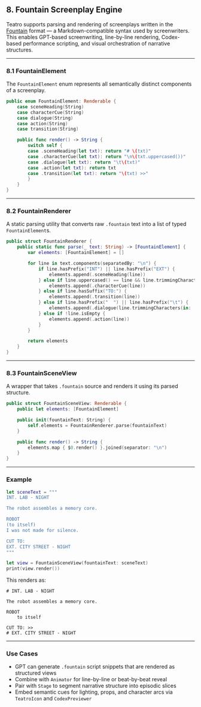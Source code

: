## 8. Fountain Screenplay Engine

Teatro supports parsing and rendering of screenplays written in the [Fountain](https://fountain.io) format — a Markdown-compatible syntax used by screenwriters. This enables GPT-based screenwriting, line-by-line rendering, Codex-based performance scripting, and visual orchestration of narrative structures.

---

### 8.1 FountainElement

The `FountainElement` enum represents all semantically distinct components of a screenplay.

```swift
public enum FountainElement: Renderable {
    case sceneHeading(String)
    case characterCue(String)
    case dialogue(String)
    case action(String)
    case transition(String)

    public func render() -> String {
        switch self {
        case .sceneHeading(let txt): return "# \(txt)"
        case .characterCue(let txt): return "\n\(txt.uppercased())"
        case .dialogue(let txt): return "\t\(txt)"
        case .action(let txt): return txt
        case .transition(let txt): return "\(txt) >>"
        }
    }
}
```

---

### 8.2 FountainRenderer

A static parsing utility that converts raw `.fountain` text into a list of typed `FountainElement`s.

```swift
public struct FountainRenderer {
    public static func parse(_ text: String) -> [FountainElement] {
        var elements: [FountainElement] = []

        for line in text.components(separatedBy: "\n") {
            if line.hasPrefix("INT") || line.hasPrefix("EXT") {
                elements.append(.sceneHeading(line))
            } else if line.uppercased() == line && line.trimmingCharacters(in: .whitespaces).count > 0 {
                elements.append(.characterCue(line))
            } else if line.hasSuffix("TO:") {
                elements.append(.transition(line))
            } else if line.hasPrefix("  ") || line.hasPrefix("\t") {
                elements.append(.dialogue(line.trimmingCharacters(in: .whitespaces)))
            } else if !line.isEmpty {
                elements.append(.action(line))
            }
        }

        return elements
    }
}
```

---

### 8.3 FountainSceneView

A wrapper that takes `.fountain` source and renders it using its parsed structure.

```swift
public struct FountainSceneView: Renderable {
    public let elements: [FountainElement]

    public init(fountainText: String) {
        self.elements = FountainRenderer.parse(fountainText)
    }

    public func render() -> String {
        elements.map { $0.render() }.joined(separator: "\n")
    }
}
```

---

### Example

```swift
let sceneText = """
INT. LAB - NIGHT

The robot assembles a memory core.

ROBOT
(to itself)
I was not made for silence.

CUT TO:
EXT. CITY STREET - NIGHT
"""

let view = FountainSceneView(fountainText: sceneText)
print(view.render())
```

This renders as:

```
# INT. LAB - NIGHT

The robot assembles a memory core.

ROBOT
	to itself

CUT TO: >>
# EXT. CITY STREET - NIGHT
```

---

### Use Cases

- GPT can generate `.fountain` script snippets that are rendered as structured views
- Combine with `Animator` for line-by-line or beat-by-beat reveal
- Pair with `Stage` to segment narrative structure into episodic slices
- Embed semantic cues for lighting, props, and character arcs via `TeatroIcon` and `CodexPreviewer`

